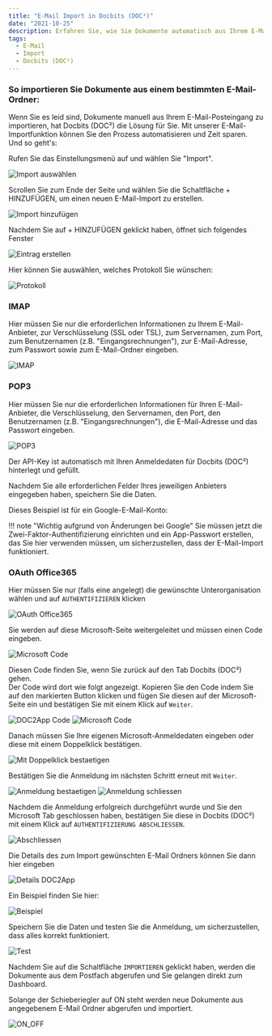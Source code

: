 ```yaml
---
title: "E-Mail Import in Docbits (DOC²)"
date: "2021-10-25"
description: Erfahren Sie, wie Sie Dokumente automatisch aus Ihrem E-Mail-Posteingang in Docbits (DOC²) importieren können. Dies kann über verschiedene Protokolle erfolgen.
tags:
  - E-Mail
  - Import
  - Docbits (DOC²)
---
```


### So importieren Sie Dokumente aus einem bestimmten E-Mail-Ordner:

Wenn Sie es leid sind, Dokumente manuell aus Ihrem E-Mail-Posteingang zu importieren, hat Docbits (DOC²) die Lösung für Sie. Mit unserer E-Mail-Importfunktion können Sie den Prozess automatisieren und Zeit sparen.<br> Und so geht's:

Rufen Sie das Einstellungsmenü auf und wählen Sie "Import".

![Import auswählen](/_images/docbits/import/Einstellungen_Import.png "Import auswählen")

Scrollen Sie zum Ende der Seite und wählen Sie die Schaltfläche + HINZUFÜGEN, um einen neuen E-Mail-Import zu erstellen.

![Import hinzufügen](/_images/docbits/import/Email-Import-hinzufuegen.png "Import hinzufügen")

Nachdem Sie auf + HINZUFÜGEN geklickt haben, öffnet sich folgendes Fenster

![Eintrag erstellen](/_images/docbits/import/Email-neuen-eintrag-erstellen.png "Eintrag erstellen")

Hier können Sie auswählen, welches Protokoll Sie wünschen:

![Protokoll](/_images/docbits/import/Email-Protokoll.png "Protokoll")

### **IMAP** 
Hier müssen Sie nur die erforderlichen Informationen zu Ihrem E-Mail-Anbieter, zur Verschlüsselung (SSL oder TSL), zum Servernamen, zum Port, zum Benutzernamen (z.B. "Eingangsrechnungen"), zur E-Mail-Adresse, zum Passwort sowie zum E-Mail-Ordner eingeben.

![IMAP](/_images/docbits/import/Email-Protokoll-IMAP.png "IMAP")

### **POP3**
Hier müssen Sie nur die erforderlichen Informationen für Ihren E-Mail-Anbieter, die Verschlüsselung, den Servernamen, den Port, den Benutzernamen (z.B. "Eingangsrechnungen"), die E-Mail-Adresse und das Passwort eingeben.

![POP3](/_images/docbits/import/Email-Protokoll-POP3.png "POP3")


Der API-Key ist automatisch mit Ihren Anmeldedaten für Docbits (DOC²) hinterlegt und gefüllt. 

Nachdem Sie alle erforderlichen Felder Ihres jeweiligen Anbieters eingegeben haben, speichern Sie die Daten.

Dieses Beispiel ist für ein Google-E-Mail-Konto:

!!! note "Wichtig aufgrund von Änderungen bei Google"
		Sie müssen jetzt die Zwei-Faktor-Authentifizierung einrichten und ein App-Passwort erstellen, das Sie hier verwenden müssen, um sicherzustellen, dass der E-Mail-Import funktioniert.


### **OAuth Office365**
Hier müssen Sie nur (falls eine angelegt) die gewünschte Unterorganisation wählen und auf `AUTHENTIFIZIEREN` klicken

![OAuth Office365](/_images/docbits/import/Email-Protokoll-OAuthOffice365.png "OAuth Office365")

Sie werden auf diese Microsoft-Seite weitergeleitet und müssen einen Code eingeben.

![Microsoft Code](/_images/docbits/import/Microsoft-Code-eingeben.png "Microsoft Code")

Diesen Code finden Sie, wenn Sie zurück auf den Tab Docbits (DOC²) gehen.<br> Der Code wird dort wie folgt angezeigt. Kopieren Sie den Code indem Sie auf den markierten Button klicken und fügen Sie diesen auf der Microsoft-Seite ein und bestätigen Sie mit einem Klick auf `Weiter`.

![DOC2App Code](/_images/docbits/import/Microsoft-Authentifizierungscode-kopieren.png "DOC2App Code")
![Microsoft Code](/_images/docbits/import/Microsoft-Code-einfuegen.png "Microsoft Code")


Danach müssen Sie Ihre eigenen Microsoft-Anmeldedaten eingeben oder diese mit einem Doppelklick bestätigen.

![Mit Doppelklick bestaetigen](/_images/docbits/import/Microsoft-Email-mit-Doppelklick-bestaetigen.png "Mit Doppelklick bestaetigen")

Bestätigen Sie die Anmeldung im nächsten Schritt erneut mit `Weiter`.

![Anmeldung bestaetigen](/_images/docbits/import/Mircosoft-DOC2App-Email-Import-anmelden.png "Anmeldung bestaetigen")
![Anmeldung schliessen](/_images/docbits/import/Microsoft-DOC2App-Email-Import-Anmelderbestaetigung.png "Anmeldung schliessen")

Nachdem die Anmeldung erfolgreich durchgeführt wurde und Sie den Microsoft Tab geschlossen haben, bestätigen Sie diese in Docbits (DOC²) mit einem Klick auf `AUTHENTIFIZIERUNG ABSCHLIESSEN`. 

![Abschliessen](/_images/docbits/import/DOC2App-Authentifizierung-abschliessen.png "Abschliessen")

Die Details des zum Import gewünschten E-Mail Ordners können Sie dann hier eingeben

![Details DOC2App](/_images/docbits/import/DOC2App-Auswahl-nach-Authentifizierung.png "Details DOC2App")

Ein Beispiel finden Sie hier:

![Beispiel](/_images/docbits/import/DOC2App_Beispiel_Ordner-Email.png "Beispiel")

Speichern Sie die Daten und testen Sie die Anmeldung, um sicherzustellen, dass alles korrekt funktioniert.

![Test](/_images/docbits/import/OAuth-Verbindung-testen.png "Test")

Nachdem Sie auf die Schaltfläche `IMPORTIEREN` geklickt haben, werden die Dokumente aus dem Postfach abgerufen und Sie gelangen direkt zum Dashboard.

Solange der Schieberiegler auf ON steht werden neue Dokumente aus angegebenem E-Mail Ordner abgerufen und importiert.

![ON_OFF](/_images/docbits/import/Schieberiegler_on-off.png "ON_OFF")



<!-- ### Bringen Sie Ihr Dokumentenmanagement mit Workflow² auf das nächste Level

Wenn Sie Ihr Dokumentenmanagement auf die nächste Stufe heben möchten, sollten Sie den Einsatz unserer Workflow²-App in Betracht ziehen. Mit Workflow² können Sie Ihre Dokumenten-Workflows automatisieren und noch mehr Zeit sparen. Sehen Sie sich unseren [Gmail-Import-Workflow](https://de.docs.fellowpro.com/example/gmail-import/) an, um zu erfahren, wie Sie Ihre Dokumente automatisch aus Ihrem E-Mail-Posteingang in Docbits (DOC²) importieren können.

Beginnen Sie noch heute mit Docbits (DOC²) und Workflow², Ihren Dokumentenmanagementprozess zu optimieren! -->
